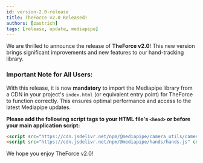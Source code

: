 ```yaml
---
id: version-2.0-release
title: TheForce v2.0 Released!
authors: [zastrich]
tags: [release, update, mediapipe]
---
```


We are thrilled to announce the release of **TheForce v2.0**! This new version brings significant improvements and new features to our hand-tracking library.

### Important Note for All Users:

<!-- truncate -->

With this release, it is now **mandatory** to import the Mediapipe library from a CDN in your project's `index.html` (or equivalent entry point) for TheForce to function correctly. This ensures optimal performance and access to the latest Mediapipe updates.

**Please add the following script tags to your HTML file's `<head>` or before your main application script:**

```html
<script src="https://cdn.jsdelivr.net/npm/@mediapipe/camera_utils/camera_utils.js" crossorigin="anonymous"></script>
<script src="https://cdn.jsdelivr.net/npm/@mediapipe/hands/hands.js" crossorigin="anonymous"></script>
```

We hope you enjoy TheForce v2.0!